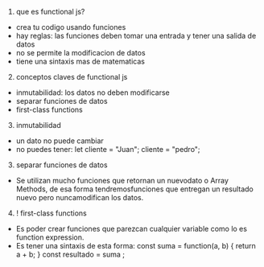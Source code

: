 1. que es functional js?

-   crea tu codigo usando funciones
-   hay reglas: las funciones deben tomar una entrada y tener una salida de datos
-   no se permite la modificacion de datos
-   tiene una sintaxis mas de matematicas

2. conceptos claves de functional js

-   inmutabilidad: los datos no deben modificarse <!-- usar const casi siempre -->
-   separar funciones de datos <!-- los array methods se utilizan mucho en el functional js -->
-   first-class functions

3. inmutabilidad

-   un dato no puede cambiar
-   no puedes tener: let cliente = "Juan"; cliente = "pedro";

3. separar funciones de datos

-   Se utilizan mucho funciones que retornan un nuevodato o Array Methods, de esa forma tendremosfunciones que entregan un resultado nuevo pero nuncamodifican los datos.

4. ! first-class functions

-   Es poder crear funciones que parezcan cualquier variable como lo es function expression.
-   Es tener una sintaxis de esta forma:
    const suma = function(a, b) { <!-- suma es una referencia a una funcion (es una funcion en el lenguaje cotidiano) -->
    return a + b;
    }
    const resultado = suma ; <!-- ! ya desde que asignas LA FUNCION "suma" a "resultado" es first class functions -->
